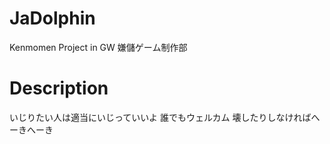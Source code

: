 # JaDolphin
Kenmomen Project in GW
嫌儲ゲーム制作部

# Description
いじりたい人は適当にいじっていいよ
誰でもウェルカム
壊したりしなければへーきへーき

